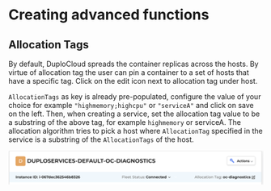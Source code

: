 # Creating advanced functions

## Allocation Tags <a href="#0-toc-title" id="0-toc-title"></a>

By default, DuploCloud spreads the container replicas across the hosts. By virtue of allocation tag the user can pin a container to a set of hosts that have a specific tag. Click on the edit icon next to allocation tag under host.

`AllocationTags` as key is already pre-populated, configure the value of your choice for example `"highmemory;highcpu"` or `"serviceA"` and click on save on the left. Then, when creating a service, set the allocation tag value to be a substring of the above tag, for example `highmemory` or serviceA. The allocation algorithm tries to pick a host where `AllocationTag` specified in the service is a substring of the `AllocationTags` of the host.

![](<../.gitbook/assets/Screen Shot 2022-06-24 at 4.23.44 PM (2).png>)



